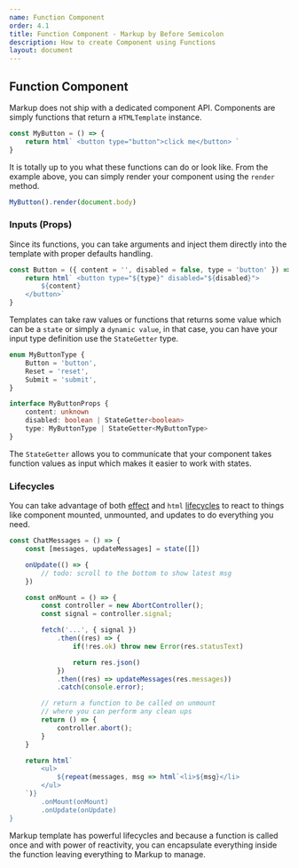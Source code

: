 ```yaml
---
name: Function Component
order: 4.1
title: Function Component - Markup by Before Semicolon
description: How to create Component using Functions
layout: document
---
```


## Function Component

Markup does not ship with a dedicated component API. Components are simply functions that return a `HTMLTemplate` instance.

```javascript
const MyButton = () => {
    return html` <button type="button">click me</button> `
}
```

It is totally up to you what these functions can do or look like. From the example above, you can simply render your component using the `render` method.

```javascript
MyButton().render(document.body)
```

### Inputs (Props)

Since its functions, you can take arguments and inject them directly into the template with proper defaults handling.

```javascript
const Button = ({ content = '', disabled = false, type = 'button' }) => {
    return html` <button type="${type}" disabled="${disabled}">
        ${content}
    </button>`
}
```

Templates can take raw values or functions that returns some value which can be a `state` or simply a `dynamic value`, in that case, you can have your input type definition use the `StateGetter` type.

```typescript
enum MyButtonType {
    Button = 'button',
    Reset = 'reset',
    Submit = 'submit',
}

interface MyButtonProps {
    content: unknown
    disabled: boolean | StateGetter<boolean>
    type: MyButtonType | StateGetter<MyButtonType>
}
```

The `StateGetter` allows you to communicate that your component takes function values as input which makes it easier to work with states.

### Lifecycles

You can take advantage of both [effect](../state/effect.md) and `html` [lifecycles](../templating/lifecycles.md) to react to things like component mounted, unmounted, and updates to do everything you need.

```javascript
const ChatMessages = () => {
    const [messages, updateMessages] = state([])

    onUpdate(() => {
        // todo: scroll to the bottom to show latest msg
    })

    const onMount = () => {
        const controller = new AbortController();
        const signal = controller.signal;

        fetch('...', { signal })
            .then((res) => {
                if(!res.ok) throw new Error(res.statusText)

                return res.json()
            })
            .then((res) => updateMessages(res.messages))
            .catch(console.error);

        // return a function to be called on unmount
        // where you can perform any clean ups
        return () => {
            controller.abort();
        }
    }

    return html`
        <ul>
            ${repeat(messages, msg => html`<li>${msg}</li>
        </ul>
    `)}
        .onMount(onMount)
        .onUpdate(onUpdate)
}
```

Markup template has powerful lifecycles and because a function is called once and with power of reactivity, you can encapsulate everything inside the function leaving everything to Markup to manage.
